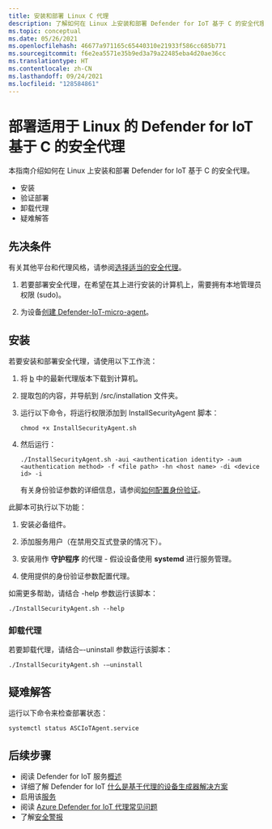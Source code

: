 ```yaml
---
title: 安装和部署 Linux C 代理
description: 了解如何在 Linux 上安装和部署 Defender for IoT 基于 C 的安全代理
ms.topic: conceptual
ms.date: 05/26/2021
ms.openlocfilehash: 46677a971165c65440310e21933f586cc685b771
ms.sourcegitcommit: f6e2ea5571e35b9ed3a79a22485eba4d20ae36cc
ms.translationtype: HT
ms.contentlocale: zh-CN
ms.lasthandoff: 09/24/2021
ms.locfileid: "128584861"
---
```

# <a name="deploy-defender-for-iot-c-based-security-agent-for-linux"></a>部署适用于 Linux 的 Defender for IoT 基于 C 的安全代理

本指南介绍如何在 Linux 上安装和部署 Defender for IoT 基于 C 的安全代理。

- 安装
- 验证部署
- 卸载代理
- 疑难解答

## <a name="prerequisites"></a>先决条件

有关其他平台和代理风格，请参阅[选择适当的安全代理](how-to-deploy-agent.md)。

1. 若要部署安全代理，在希望在其上进行安装的计算机上，需要拥有本地管理员权限 (sudo)。

1. 为设备[创建 Defender-IoT-micro-agent](quickstart-create-security-twin.md)。

## <a name="installation"></a>安装

若要安装和部署安全代理，请使用以下工作流：

1. 将 [b](https://aka.ms/iot-security-github-c) 中的最新代理版本下载到计算机。

1. 提取包的内容，并导航到 /src/installation 文件夹。

1. 运行以下命令，将运行权限添加到 InstallSecurityAgent 脚本：

   ```
   chmod +x InstallSecurityAgent.sh
   ```

1. 然后运行：

   ```
   ./InstallSecurityAgent.sh -aui <authentication identity> -aum <authentication method> -f <file path> -hn <host name> -di <device id> -i
   ```

   有关身份验证参数的详细信息，请参阅[如何配置身份验证](concept-security-agent-authentication-methods.md)。

此脚本可执行以下功能：

1. 安装必备组件。

1. 添加服务用户（在禁用交互式登录的情况下）。

1. 安装用作 **守护程序** 的代理 - 假设设备使用 **systemd** 进行服务管理。

1. 使用提供的身份验证参数配置代理。

如需更多帮助，请结合 -help 参数运行该脚本：

`./InstallSecurityAgent.sh --help`

### <a name="uninstall-the-agent"></a>卸载代理

若要卸载代理，请结合–-uninstall 参数运行该脚本：

`./InstallSecurityAgent.sh -–uninstall`

## <a name="troubleshooting"></a>疑难解答

运行以下命令来检查部署状态：

`systemctl status ASCIoTAgent.service`

## <a name="next-steps"></a>后续步骤

- 阅读 Defender for IoT 服务[概述](overview.md)
- 详细了解 Defender for IoT [什么是基于代理的设备生成器解决方案](architecture-agent-based.md)
- 启用该[服务](quickstart-onboard-iot-hub.md)
- 阅读 [Azure Defender for IoT 代理常见问题](resources-agent-frequently-asked-questions.md)
- 了解[安全警报](concept-security-alerts.md)

